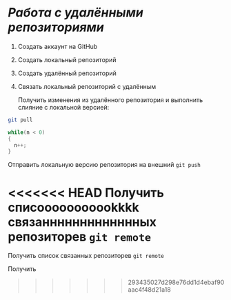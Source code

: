 # ***Работа с удалёнными репозиториями*** 

1. Создать аккаунт на GitHub
2. Создать локальный репозиторий
3. Создать удалённый репозиторий
4. Связать локальный репозиторий с удалённым

   Получить изменения из удалённого репозитория и выполнить слияние с локальной версией:
```bash
git pull
```
```C#
while(n < 0)
{
  n++;
}
```
Отправить локальную версию репозитория на внешний `git push `

<<<<<<< HEAD
Получить списооооооооооkkkk связаннннннннннннных репозиторев `git remote`
=======
Получить список связанных репозиторев `git remote`

Получить 
>>>>>>> 293435027d298e76dd1d4ebaf90aac4f48d21a18
